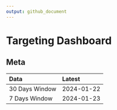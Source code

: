 ```yaml
---
output: github_document
---
```


# Targeting Dashboard



## Meta


|Data           |Latest     |
|:--------------|:----------|
|30 Days Window |2024-01-22 |
|7 Days Window  |2024-01-23 |
